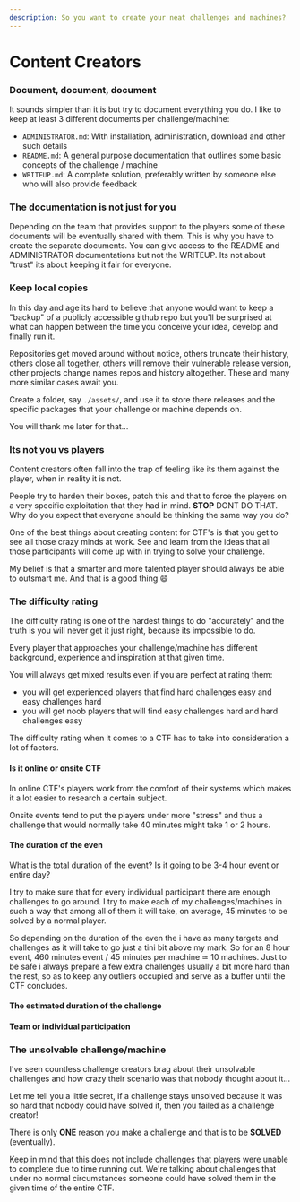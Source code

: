 ```yaml
---
description: So you want to create your neat challenges and machines?
---
```


# Content Creators

### Document, document, document

It sounds simpler than it is but try to document everything you do. I like to keep at least 3 different documents per challenge/machine:

* `ADMINISTRATOR.md`: With installation, administration, download and other such details
* `README.md`: A general purpose documentation that outlines some basic concepts of the challenge / machine
* `WRITEUP.md`: A complete solution, preferably written by someone else who will also provide feedback

### The documentation is not just for you

Depending on the team that provides support to the players some of these documents will be eventually shared with them. This is why you have to create the separate documents. You can give access to the README and ADMINISTRATOR documentations but not the WRITEUP. Its not about "trust" its about keeping it fair for everyone.

### Keep local copies

In this day and age its hard to believe that anyone would want to keep a "backup" of a publicly accessible github repo but you'll be surprised at what can happen between the time you conceive your idea, develop and finally run it.

Repositories get moved around without notice, others truncate their history, others close all together, others will remove their vulnerable release version, other projects change names repos and history altogether. These and many more similar cases await you.

Create a folder, say `./assets/`, and use it to store there releases and the specific packages that your challenge or machine depends on.

You will thank me later for that...

### Its not you vs players

Content creators often fall into the trap of feeling like its them against the player, when in reality it is not. &#x20;

People try to harden their boxes, patch this and that to force the players on a very specific exploitation that they had in mind. **STOP** DONT DO THAT. Why do you expect that everyone should be thinking the same way you do?

One of the best things about creating content for CTF's is that you get to see all those crazy minds at work. See and learn from the ideas that all those participants will come up with in trying to solve your challenge.

My belief is that a smarter and more talented player should always be able to outsmart me. And that is a good thing :smile:

### The difficulty rating

The difficulty rating is one of the hardest things to do "accurately" and the truth is you will never get it just right, because its impossible to do.

Every player that approaches your challenge/machine has different background, experience and inspiration at that given time.&#x20;

You will always get mixed results even if you are perfect at rating them:

* you will get experienced players that find hard challenges easy and easy challenges hard
* you will get noob players that will find easy challenges hard and hard challenges easy

The difficulty rating when it comes to a CTF has to take into consideration a lot of factors.

#### Is it online or onsite CTF

In online CTF's players work from the comfort of their systems which makes it a lot easier to research a certain subject.&#x20;

Onsite events tend to put the players under more "stress" and thus a challenge that would normally take 40 minutes might take 1 or 2 hours.

#### The duration of the even

What is the total duration of the event? Is it going to be 3-4 hour event or entire day?&#x20;

I try to make sure that for every individual participant there are enough challenges to go around. I try to make each of my challenges/machines in such a way that among all of them it will take, on average, 45 minutes to be solved by a normal player.&#x20;

So depending on the duration of the even the i have as many targets and challenges as it will take to go just a tini bit above my mark. So for an 8 hour event, 460 minutes event / 45 minutes per machine ≃ 10 machines. Just to be safe i always prepare a few extra challenges usually a bit more hard than the rest, so as to keep any outliers occupied and serve as a buffer until the CTF concludes.

#### The estimated duration of the challenge



#### Team or individual participation

### The unsolvable challenge/machine

I've seen countless challenge creators brag about their unsolvable challenges and how crazy their scenario was that nobody thought about it...

Let me tell you a little secret, if a challenge stays unsolved because it was so hard that nobody could have solved it, then you failed as a challenge creator!

There is only **ONE** reason you make a challenge and that is to be **SOLVED** (eventually).

Keep in mind that this does not include challenges that players were unable to complete due to time running out. We're talking about challenges that under no normal circumstances someone could have solved them in the given time of the entire CTF.



